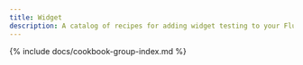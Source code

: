 ```yaml
---
title: Widget
description: A catalog of recipes for adding widget testing to your Flutter app.
---
```


{% include docs/cookbook-group-index.md %}
